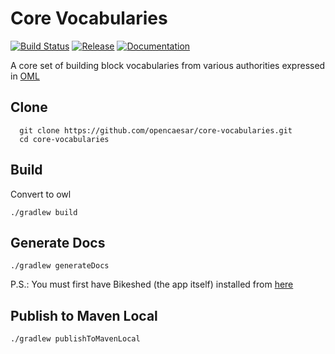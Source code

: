 # Core Vocabularies

[![Build Status](https://github.com/opencaesar/core-vocabularies/actions/workflows/ci.yml/badge.svg)](https://github.com/opencaesar/core-vocabularies/actions/workflows/ci.yml)
[![Release](https://img.shields.io/github/v/release/opencaesar/core-vocabularies?label=Release)](https://github.com/opencaesar/core-vocabularies/releases/latest)
[![Documentation](https://img.shields.io/badge/Documentation-HTML-orange)](https://www.opencaesar.io/core-vocabularies/) 

A core set of building block vocabularies from various authorities expressed in [OML](https://github.com/opencaesar/oml)

## Clone
```
  git clone https://github.com/opencaesar/core-vocabularies.git
  cd core-vocabularies
```

## Build
Convert to owl
```
./gradlew build
```

## Generate Docs
```
./gradlew generateDocs
```
P.S.: You must first have Bikeshed (the app itself) installed from [here](https://tabatkins.github.io/bikeshed/#install-final)

## Publish to Maven Local
```
./gradlew publishToMavenLocal
```
